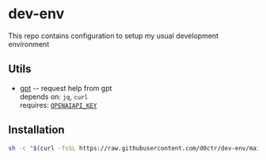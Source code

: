 # dev-env
This repo contains configuration to setup my usual development environment

## Utils
  - [gpt](bin/gpt) -- request help from gpt <br/>
    depends on: `jq`, `curl` <br/>
    requires: [`OPENAIAPI_KEY`](https://platform.openai.com/account/api-keys)

## Installation
```bash
sh -c "$(curl -fsSL https://raw.githubusercontent.com/d0ctr/dev-env/main/install.sh)"
```
